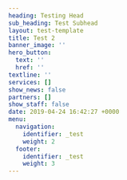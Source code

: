 ```yaml
---
heading: Testing Head
sub_heading: Test Subhead
layout: test-template
title: Test 2
banner_image: ''
hero_button:
  text: ''
  href: ''
textline: ''
services: []
show_news: false
partners: []
show_staff: false
date: 2019-04-24 16:42:27 +0000
menu:
  navigation:
    identifier: _test
    weight: 2
  footer:
    identifier: _test
    weight: 3
---
```

